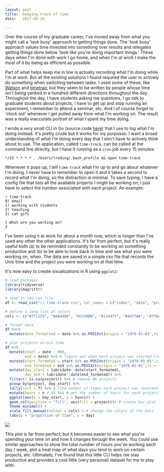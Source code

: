 ```yaml
---
layout: post
title:  keeping track of time
date:   2017-09-20

---
```


Over the course of my graduate career, I've moved away from what you might call a 'look busy' approach to getting things done. The 'look busy' approach values time invested into something over results and relegates getting things done below 'look like you're doing important things.' These days when I'm done with work I go home, and when I'm at work I make the most of it by being as efficient as possible.

Part of what helps keep me in line is actually recording what I'm doing while I'm at work. But all the existing solutions I found required the user to actively do something when switching between tasks. I used some of these, like [Watson](https://tailordev.github.io/Watson/) and [timetrap](http://www.jonosmart.co.uk/shop/handled-cup-in-mid-grey), but they seem to be written by people whose time isn't being yanked in a hundred different directions throughout the day. Throughout the day, I have students asking me questions, I go talk to graduate students about projects, I have to get up and stop running an experiment, I remember to attend a seminar, etc. And I of course forget to 'clock out' whenever I get pulled away from what I'm working on. The result was a really inaccurate portrait of what I spent my time doing. 

I wrote a very small CLI in Go (source code [here](https://github.com/lukereding/time-track)) that I use to log what I'm doing instead. It's pretty crude but it works for my purposes: I want a broad understanding of what I'm doing every day that I don't have to actively think about to use. The application, called `time-track`, can be called at the command line directly, but I have it running as a `cron` job every 15 minutes:

```shell
*/15 * * * * . /Users/lreding/.bash_profile && open time-track
```

Whenever it pops up, I tell `time-track` what I'm up to and go about whatever I'm doing. I never have to remember to open it and it takes a second to record what I'm doing, so the distraction is minimal. To save typing, I have a config file that lists all the available projects I might be working on; I just have to select the number associated with each project. An example:

```shel
⚡ time-track
0) email
1) working with students
2) teaching
3) cat gifs

▽ What are you working on?
3
```

I've been using it at work for about a month now, which is longer than I've used any other the other applications. It's far from perfect, but it's really useful both (a) to be reminded constantly to be working on something productive and (b) to be able to look back in time and see what you were working on, when. The data are saved in a simple csv file that records the Unix time and the project you were working on at that time. 

It's now easy to create visualizations in R using `ggplot2`:

```R
# load packages
library(tidyverse)
library(magrittr)

# read in the csv file
df <- read_csv("~/.time-track.csv", col_names = c("index", "date", "project"))

# define a long list of colors
cols <- c("#771155", "#AA4488", "#CC99BB", "#114477", "#4477AA", "#77AADD", "#117777", "#44AAAA", "#77CCCC", "#117744", "#44AA77", "#88CCAA", "#777711", "#AAAA44", "#DDDD77", "#774411", "#AA7744", "#DDAA77", "#771122", "#AA4455", "#DD7788")

# format date
df %<>%
  mutate(date_formatted = date %>% as.POSIXct(origin = "1970-01-01",tz = "GMT") %>% format(format="%Y-%m-%d"))

# plot projects across time
df %>%
  mutate(start = date - 900,
         end = date) %>% # figure out when each project was started (recall I have time-track open every 900 seconds)
  mutate(start_formated = start %>% as.POSIXct(origin = "1970-01-01",tz = "GMT") %>% format(format="%Y-%m-%d"),
         end_formated = end %>% as.POSIXct(origin = "1970-01-01",tz = "GMT") %>% format(format="%Y-%m-%d")) %>% # more date formatting
  mutate(day_start = lubridate::date(start_formated),
         day_end = lubridate::date(end_formated)) %>%
  filter(! is.na(project)) %>% # remove NA projects
  group_by(project, day_start) %>%
  tally(sort = T) %>% # find number of times each project was recorded each day
  mutate(hours = n / 4) %>% # get the number of hours for each project / day
  ggplot(aes(x = day_start, y = hours)) +
  geom_col(position = "fill", aes(fill = project))+ # create bar plot
  theme_minimal() +
  scale_fill_manual(values = cols) + # change the colors of the bars
  labs(y = "proportion of time", x = day)
```



![]({{site.baseurl}}/images/post7/time-track.jpg)



This plot is far from perfect, but it becomes easier to see what you're spending your time on and how it changes through the week. You could use similar approaches to show the total number of hours you've working each day / week, plot a heat map of what days you tend to work on certain projects, etc. Ultimately, I've found that this little CLI helps me stay productive and provides a cool little (very personal) dataset for me to play with.
